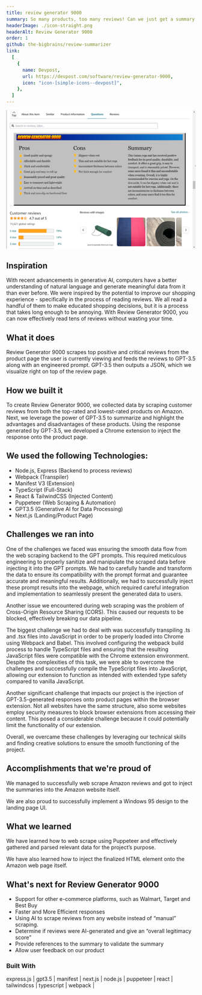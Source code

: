 ```yaml
---
title: review generator 9000
summary: So many products, too many reviews! Can we just get a summary, please?
headerImage: ./icon-straight.png
headerAlt: Review Generator 9000
order: 1
github: the-bigbrains/review-summarizer
link:
  [
    {
      name: Devpost,
      url: https://devpost.com/software/review-generator-9000,
      icon: "icon-[simple-icons--devpost]",
    },
  ]
---
```


![review generator 9000 in action](../../assets/review-generator-example.png)

## Inspiration

With recent advancements in generative AI, computers have a better understanding of natural language and generate meaningful data from it than ever before. We were inspired by the potential to improve our shopping experience - specifically in the process of reading reviews. We all read a handful of them to make educated shopping decisions, but it is a process that takes long enough to be annoying. With Review Generator 9000, you can now effectively read tens of reviews without wasting your time.

## What it does

Review Generator 9000 scrapes top positive and critical reviews from the product page the user is currently viewing and feeds the reviews to GPT-3.5 along with an engineered prompt. GPT-3.5 then outputs a JSON, which we visualize right on top of the review page.

## How we built it

To create Review Generator 9000, we collected data by scraping customer reviews from both the top-rated and lowest-rated products on Amazon. Next, we leverage the power of GPT-3.5 to summarize and highlight the advantages and disadvantages of these products. Using the response generated by GPT-3.5, we developed a Chrome extension to inject the response onto the product page.

## We used the following Technologies:

- Node.js, Express (Backend to process reviews)
- Webpack (Transpiler)
- Manifest V3 (Extension)
- TypeScript (Full-Stack)
- React & TailwindCSS (Injected Content)
- Puppeteer (Web Scraping & Automation)
- GPT3.5 (Generative AI for Data Processing)
- Next.js (Landing/Product Page)

## Challenges we ran into

One of the challenges we faced was ensuring the smooth data flow from the web scraping backend to the GPT prompts. This required meticulous engineering to properly sanitize and manipulate the scraped data before injecting it into the GPT prompts. We had to carefully handle and transform the data to ensure its compatibility with the prompt format and guarantee accurate and meaningful results. Additionally, we had to successfully inject these prompt results into the webpage, which required careful integration and implementation to seamlessly present the generated data to users.

Another issue we encountered during web scraping was the problem of Cross-Origin Resource Sharing (CORS). This caused our requests to be blocked, effectively breaking our data pipeline.

The biggest challenge we had to deal with was successfully transpiling .ts and .tsx files into JavaScript in order to be properly loaded into Chrome using Webpack and Babel. This involved configuring the webpack build process to handle TypeScript files and ensuring that the resulting JavaScript files were compatible with the Chrome extension environment. Despite the complexities of this task, we were able to overcome the challenges and successfully compile the TypeScript files into JavaScript, allowing our extension to function as intended with extended type safety compared to vanilla JavaScript.

Another significant challenge that impacts our project is the injection of GPT-3.5-generated responses onto product pages within the browser extension. Not all websites have the same structure, also some websites employ security measures to block browser extensions from accessing their content. This posed a considerable challenge because it could potentially limit the functionality of our extension.

Overall, we overcame these challenges by leveraging our technical skills and finding creative solutions to ensure the smooth functioning of the project.

## Accomplishments that we're proud of

We managed to successfully web scrape Amazon reviews and got to inject the summaries into the Amazon website itself.

We are also proud to successfully implement a Windows 95 design to the landing page UI.

## What we learned

We have learned how to web scrape using Puppeteer and effectively gathered and parsed relevant data for the project’s purpose.

We have also learned how to inject the finalized HTML element onto the Amazon web page itself.

## What's next for Review Generator 9000

- Support for other e-commerce platforms, such as Walmart, Target and Best Buy
- Faster and More Efficient responses
- Using AI to scrape reviews from any website instead of “manual” scraping.
- Determine if reviews were AI-generated and give an “overall legitimacy score”
- Provide references to the summary to validate the summary
- Allow user feedback on our product

### Built With

express.js |
gpt3.5 |
manifest |
next.js |
node.js |
puppeteer |
react |
tailwindcss |
typescript |
webpack |
